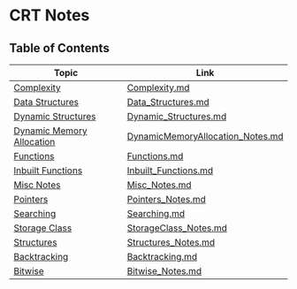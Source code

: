 # CRT Notes

## Table of Contents

| Topic | Link |
| --- | --- |
| [Complexity](#complexity) | [Complexity.md](https://github.com/dog-broad/CRT/blob/master/Complexity.md) |
| [Data Structures](#data-structures) | [Data_Structures.md](https://github.com/dog-broad/CRT/blob/master/Data_Structures.md) |
| [Dynamic Structures](#dynamic-structures) | [Dynamic_Structures.md](https://github.com/dog-broad/CRT/blob/master/Dynamic_Structures.md) |
| [Dynamic Memory Allocation](#dynamic-memory-allocation) | [DynamicMemoryAllocation_Notes.md](https://github.com/dog-broad/CRT/blob/master/DynamicMemoryAllocation_Notes.md) |
| [Functions](#functions) | [Functions.md](https://github.com/dog-broad/CRT/blob/master/Functions.md) |
| [Inbuilt Functions](#inbuilt-functions) | [Inbuilt_Functions.md](https://github.com/dog-broad/CRT/blob/master/Inbuilt_Functions.md) |
| [Misc Notes](#misc-notes) | [Misc_Notes.md](https://github.com/dog-broad/CRT/blob/master/Misc_Notes.md) |
| [Pointers](#pointers) | [Pointers_Notes.md](https://github.com/dog-broad/CRT/blob/master/Pointers_Notes.md) |
| [Searching](#searching) | [Searching.md](https://github.com/dog-broad/CRT/blob/master/Searching.md) |
| [Storage Class](#storage-class) | [StorageClass_Notes.md](https://github.com/dog-broad/CRT/blob/master/StorageClass_Notes.md) |
| [Structures](#structures) | [Structures_Notes.md](https://github.com/dog-broad/CRT/blob/master/Structures_Notes.md) |
| [Backtracking](#backtracking) | [Backtracking.md](https://github.com/dog-broad/CRT/blob/master/Backtracking.md) |
| [Bitwise](#bitwise) | [Bitwise_Notes.md](https://github.com/dog-broad/CRT/blob/master/Bitwise_Notes.md) |

